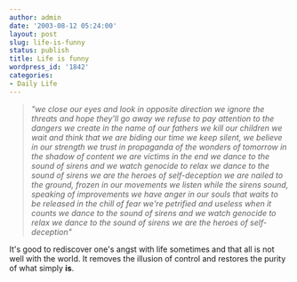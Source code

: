 ```yaml
---
author: admin
date: '2003-08-12 05:24:00'
layout: post
slug: life-is-funny
status: publish
title: Life is funny
wordpress_id: '1842'
categories:
- Daily Life
---
```


> *"we close our eyes and look in opposite direction we ignore the
> threats and hope they'll go away we refuse to pay attention to the
> dangers we create in the name of our fathers we kill our children we
> wait and think that we are biding our time we keep silent, we believe
> in our strength we trust in propaganda of the wonders of tomorrow in
> the shadow of content we are victims in the end we dance to the sound
> of sirens and we watch genocide to relax we dance to the sound of
> sirens we are the heroes of self-deception we are nailed to the
> ground, frozen in our movements we listen while the sirens sound,
> speaking of improvements we have anger in our souls that waits to be
> released in the chill of fear we're petrified and useless when it
> counts we dance to the sound of sirens and we watch genocide to relax
> we dance to the sound of sirens we are the heroes of self-deception"*

It's good to rediscover one's angst with life sometimes and that all is
not well with the world. It removes the illusion of control and restores
the purity of what simply **is**.
